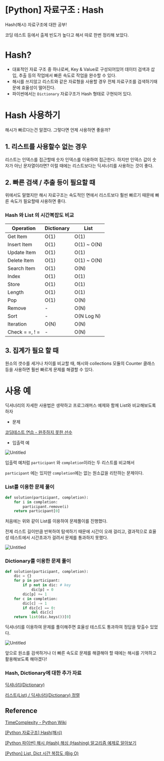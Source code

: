 # [Python] 자료구조 : Hash

Hash(해시) 자료구조에 대한 공부!

코딩 테스트 등에서 출제 빈도가 높다고 해서 따로 한번 정리해 보았다.

# Hash?

- 대표적인 자료 구조 중 하나로써, Key & Value로 구성되어있어 데이터 검색과 삽입, 추출 등의 작업에서 빠른 속도로 작업을 완수할 수 있다.
- 해시를 쓰지않고 리스트와 같은 자료형을 사용할 경우 전체 자료구조를 검색하기때문에 효율성이 떨어진다.
- 파이썬에서는 `Dictionary` 자료구조가 Hash 형태로 구현되어 있다.

# Hash 사용하기

해시가 빠르다는건 알겠다. 그렇다면 언제 사용하면 좋을까?

## 1. 리스트를 사용할수 없는 경우

리스트는 인덱스를 접근할때 숫자 인덱스를 이용하여 접근한다. 하지만 인덱스 값이 숫자가 아닌 문자열이라면? 이럴 때에는 리스트보다는 딕셔너리를 사용하는 것이 좋다.

## 2. 빠른 검색 / 추출 등이 필요할 때

위에서도 말했지만 해시 자료구조는 속도적인 면에서 리스트보다 훨씬 빠르기 때문에 빠른 속도가 필요할때 사용하면 좋다.

### Hash 와 List 의 시간복잡도 비교

| Operation | Dictionary | List |
| --- | --- | --- |
| Get Item | O(1) | O(1) |
| Insert Item | O(1) | O(1) ~ O(N) |
| Update Item | O(1) | O(1) |
| Delete Item | O(1) | O(1) ~ O(N) |
| Search Item | O(1) | O(N) |
| Index | O(1) | O(1) |
| Store | O(1) | O(1) |
| Length | O(1) | O(1) |
| Pop | O(1) | O(N) |
| Remove | - | O(N) |
| Sort | - | O(N Log N) |
| Iteration | O(N) | O(N) |
| Check = =, ! = | - | O(N) |

## 3.  집계가 필요 할 때

원소의 갯수를 세거나 차이를 비교할 때, 해시와 collections 모듈의 Counter 클래스 등을 사용하면 훨씬 빠르게 문제를 해결할 수 있다.

# 사용 예

딕셔너리의 자세한 사용법은 생략하고 프로그래머스 예제와 함께 List와 비교해보도록 하자

- 문제

[코딩테스트 연습 - 완주하지 못한 선수](https://school.programmers.co.kr/learn/courses/30/lessons/42576)

- 입출력 예

![Untitled](%5BPython%5D%20%E1%84%8C%E1%85%A1%E1%84%85%E1%85%AD%E1%84%80%E1%85%AE%E1%84%8C%E1%85%A9%20Hash%2038af85ecf13b48b08ffd7ce003cba7b0/Untitled.png)

입출력 예처럼 `participant` 와 `completion`이라는 두 리스트를 비교해서 

 `participant` 에는 있지만 `completion`에는 없는 원소값을 리턴하는 문제이다.

### List를 이용한 문제 풀이

```python
def solution(participant, completion):
    for i in completion:
        participant.remove(i)
    return participant[0]
```

처음에는 위와 같이 List를 이용하여 문제풀이를 진행했다. 

전제 리스트 길이만큼 반복하여 탐색하기 때문에 시간이 오래 걸리고, 결과적으로 효율성 테스트에서 시간초과가 걸려서 문제를 통과하지 못했다.

![Untitled](%5BPython%5D%20%E1%84%8C%E1%85%A1%E1%84%85%E1%85%AD%E1%84%80%E1%85%AE%E1%84%8C%E1%85%A9%20Hash%2038af85ecf13b48b08ffd7ce003cba7b0/Untitled%201.png)

### Dictionary를 이용한 문제 풀이

```python
def solution(participant, completion):
    dic = {}
    for p in participant:
        if p not in dic: # key
            dic[p] = 0
        dic[p] += 1
    for c in completion:
        dic[c] -= 1
        if dic[c] == 0:
            del dic[c]
    return list(dic.keys())[0]
```

딕셔너리를 이용하여 문제를 풀이해주면 효율성 테스트도 통과하여 정답을 맞출수 있었다.

![Untitled](%5BPython%5D%20%E1%84%8C%E1%85%A1%E1%84%85%E1%85%AD%E1%84%80%E1%85%AE%E1%84%8C%E1%85%A9%20Hash%2038af85ecf13b48b08ffd7ce003cba7b0/Untitled%202.png)

앞으로 원소를 검색하거나 더 빠른 속도로 문제를 해결해야 할 때에는 해시를 기억하고 활용해보도록 해야겠다!

### Hash, Dictionary에 대한 추가 자료

[딕셔너리(Dictionary)](https://yunaaaas.tistory.com/2)

[리스트(List) / 딕셔너리(Dictionary) 정렬](https://yunaaaas.tistory.com/5)

## Reference

[TimeComplexity - Python Wiki](https://wiki.python.org/moin/TimeComplexity)

[[Python 자료구조] Hash(해시)](https://yunaaaas.tistory.com/46)

[[Python 파이썬] 해시 (Hash) 해싱 (Hashing) 알고리즘 예제로 알아보기](https://codingpractices.tistory.com/entry/Python-%ED%8C%8C%EC%9D%B4%EC%8D%AC-%ED%95%B4%EC%8B%9C-Hash-%ED%95%B4%EC%8B%B1-Hashing-%EB%AC%B8%EC%A0%9C%EB%A1%9C-%EC%95%8C%EC%95%84%EB%B3%B4%EA%B8%B0)

[[Python] List, Dict 시간 복잡도 (Big O)](https://gomguard.tistory.com/181)